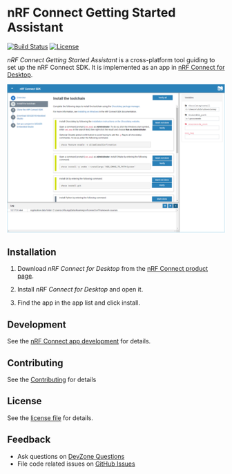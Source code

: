 # nRF Connect Getting Started Assistant

[![Build Status](https://dev.azure.com/NordicSemiconductor/Wayland/_apis/build/status/nrf-framework-courses?branchName=master)](https://dev.azure.com/NordicSemiconductor/Wayland/_build/latest?definitionId=15&branchName=master)
[![License](https://img.shields.io/badge/license-Modified%20BSD%20License-blue.svg)](LICENSE)

*nRF Connect Getting Started Assistant* is a cross-platform tool guiding to set up the nRF Connect SDK.
It is implemented as an app in [nRF Connect for Desktop](https://github.com/NordicSemiconductor/pc-nrfconnect-core#creating-apps).

![screenshot](resources/screenshot.png)

## Installation

1. Download *nRF Connect for Desktop* from the [nRF Connect product page](https://www.nordicsemi.com/eng/Products/Bluetooth-low-energy/nRF-Connect-for-desktop).

2. Install *nRF Connect for Desktop* and open it.

3. Find the app in the app list and click install.

## Development

See the [nRF Connect app development](https://github.com/NordicSemiconductor/pc-nrfconnect-core/wiki) for details.

## Contributing

See the [Contributing](https://github.com/NordicSemiconductor/pc-nrfconnect-core/wiki/Contributing) for details

## License

See the [license file](LICENSE) for details.

## Feedback

* Ask questions on [DevZone Questions](https://devzone.nordicsemi.com)
* File code related issues on [GitHub Issues](https://github.com/NordicSemiconductor/pc-nrfconnect-gettingstarted/issues)
